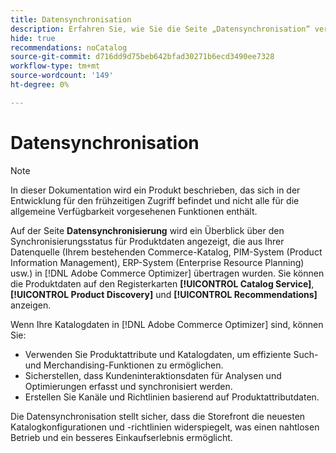 ```yaml
---
title: Datensynchronisation
description: Erfahren Sie, wie Sie die Seite „Datensynchronisation“ verwenden, um die Datenaufnahme in Adobe Commerce Optimizer zu überwachen.
hide: true
recommendations: noCatalog
source-git-commit: d716dd9d75beb642bfad30271b6ecd3490ee7328
workflow-type: tm+mt
source-wordcount: '149'
ht-degree: 0%

---
```


# Datensynchronisation

>[!NOTE]
>
>In dieser Dokumentation wird ein Produkt beschrieben, das sich in der Entwicklung für den frühzeitigen Zugriff befindet und nicht alle für die allgemeine Verfügbarkeit vorgesehenen Funktionen enthält.

Auf der Seite **Datensynchronisierung** wird ein Überblick über den Synchronisierungsstatus für Produktdaten angezeigt, die aus Ihrer Datenquelle (Ihrem bestehenden Commerce-Katalog, PIM-System (Product Information Management), ERP-System (Enterprise Resource Planning) usw.) in [!DNL Adobe Commerce Optimizer] übertragen wurden. Sie können die Produktdaten auf den Registerkarten **[!UICONTROL Catalog Service]**, **[!UICONTROL Product Discovery]** und **[!UICONTROL Recommendations]** anzeigen.

Wenn Ihre Katalogdaten in [!DNL Adobe Commerce Optimizer] sind, können Sie:

- Verwenden Sie Produktattribute und Katalogdaten, um effiziente Such- und Merchandising-Funktionen zu ermöglichen. &#x200B;
- Sicherstellen, dass Kundeninteraktionsdaten für Analysen und Optimierungen erfasst und synchronisiert werden. &#x200B;
- Erstellen Sie Kanäle und Richtlinien basierend auf Produktattributdaten.

Die Datensynchronisation stellt sicher, dass die Storefront die neuesten Katalogkonfigurationen und -richtlinien widerspiegelt, was einen nahtlosen Betrieb und ein besseres Einkaufserlebnis ermöglicht.
